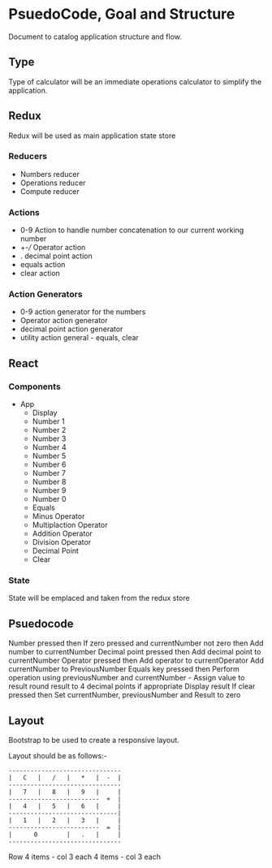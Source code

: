 # PsuedoCode, Goal and Structure

Document to catalog application structure and flow.

## Type

Type of calculator will be an immediate operations calculator to simplify the application.

## Redux

Redux will be used as main application state store

### Reducers

- Numbers reducer
- Operations reducer
- Compute reducer

### Actions

- 0-9 Action to handle number concatenation to our current working number
- +-_/_ Operator action
- . decimal point action
- equals action
- clear action

### Action Generators

- 0-9 action generator for the numbers
- Operator action generator
- decimal point action generator
- utility action general - equals, clear

## React

### Components

- App
  - Display
  - Number 1
  - Number 2
  - Number 3
  - Number 4
  - Number 5
  - Number 6
  - Number 7
  - Number 8
  - Number 9
  - Number 0
  - Equals
  - Minus Operator
  - Multiplaction Operator
  - Addition Operator
  - Division Operator
  - Decimal Point
  - Clear

### State

State will be emplaced and taken from the redux store

## Psuedocode

Number pressed then
If zero pressed and currentNumber not zero then
Add number to currentNumber
Decimal point pressed then
Add decimal point to currentNumber
Operator pressed then
Add operator to currentOperator
Add currentNumber to PreviousNumber
Equals key pressed then
Perform operation using previousNumber and currentNumber - Assign value to result
round result to 4 decimal points if appropriate
Display result
If clear pressed then
Set currentNumber, previousNumber and Result to zero

## Layout

Bootstrap to be used to create a responsive layout.

Layout should be as follows:-

```
-------------------------------
|   C   |   /   |   *   |  -  |
-------------------------------
|   7   |   8   |   9   |     |
-------------------------  +  |
|   4   |   5   |   6   |     |
------------------------------|
|   1   |   2   |   3   |     |
-------------------------  =  |
|      0        |   .   |     |
-------------------------------
```

Row
4 items - col 3 each
4 items - col 3 each
